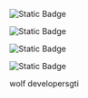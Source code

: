 ![Static Badge](https://img.shields.io/badge/Python-3776AB?style=for-the-badge&logo=python&logoColor=white)

![Static Badge](https://img.shields.io/badge/GNU%20AGPLv3-red)

![Static Badge](https://img.shields.io/badge/Linux-FCC624?style=for-the-badge&logo=linux&logoColor=black)

![Static Badge](https://img.shields.io/badge/WOLF%20DEVELOPERS-teal?logoSize=logoSize-10)


wolf developersgti